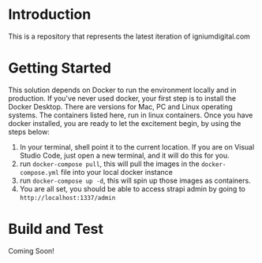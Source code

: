 # Introduction 
This is a repository that represents the latest iteration of igniumdigital.com

# Getting Started
This solution depends on Docker to run the environment locally and in production.  If you've never used docker, your first step is to install the Docker Desktop.  There are versions for Mac, PC and Linux operating systems.  The containers listed here, run in linux containers.  Once you have docker installed, you are ready to let the excitement begin, by using the steps below:

1. In your terminal, shell point it to the current location.  If you are on Visual Studio Code, just open a new terminal, and it will do this for you.
2. run `docker-compose pull`, this will pull the images in the `docker-compose.yml` file into your local docker instance
3. run `docker-compose up -d`, this will spin up those images as containers.
4. You are all set, you should be able to access strapi admin by going to `http://localhost:1337/admin`



# Build and Test
Coming Soon!

